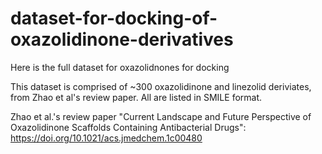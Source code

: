 # dataset-for-docking-of-oxazolidinone-derivatives
Here is the full dataset for oxazolidnones for docking

This dataset is comprised of ~300 oxazolidinone and linezolid deriviates, from Zhao et al's review paper. All are listed in SMILE format.

Zhao et al.'s review paper "Current Landscape and Future Perspective of Oxazolidinone Scaffolds Containing Antibacterial Drugs": https://doi.org/10.1021/acs.jmedchem.1c00480
